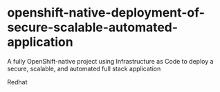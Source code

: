 # openshift-native-deployment-of-secure-scalable-automated-application
A fully OpenShift-native project using Infrastructure as Code to deploy a secure, scalable, and automated full stack application

Redhat 
